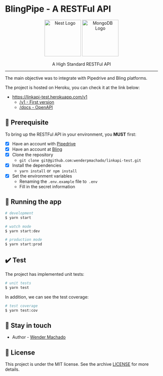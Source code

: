 
# BlingPipe - A RESTFul API

<p align="center">
  <a href="http://nestjs.com/" target="blank"><img src="https://nestjs.com/img/logo-small.svg" width="120" alt="Nest Logo" /></a>
  <a href="https://www.mongodb.com/" target="blank"><img src="https://bognarjunior.files.wordpress.com/2015/05/thumb.png?w=120" width="120" alt="MongoDB Logo" /></a>
</p>

<p align="center">A High Standard RESTFul API</p>

<hr>

The main objective was to integrate with Pipedrive and Bling platforms.

The project is hosted on Heroku, you can check it at the link below:

- https://linkapi-test.herokuapp.com/v1
  - [/v1 - First version](https://linkapi-test.herokuapp.com/v1/)
  - [/docs - OpenAPI](https://linkapi-test.herokuapp.com/docs/)

## :wrench: Prerequisite

To bring up the RESTFul API in your environment, you **MUST** first:

* [x] Have an account with [Pipedrive](https://www.pipedrive.com/)
* [x] Have an account at [Bling](https://bling.com.br/)
* [x] Clone the repository
   - `git clone git@github.com:wenderpmachado/linkapi-test.git`
* [x] Install the dependencies
   - `yarn install` or` npm install`
* [x] Set the environment variables
   - Renaming the `.env.example` file to` .env`
   - Fill in the secret information

## :rocket: Running the app

```bash
# development
$ yarn start

# watch mode
$ yarn start:dev

# production mode
$ yarn start:prod
```

## :heavy_check_mark: Test

The project has implemented unit tests:

```bash
# unit tests
$ yarn test
```

In addition, we can see the test coverage:

```bash
# test coverage
$ yarn test:cov
```

## :wave: Stay in touch

- Author - [Wender Machado](https://www.linkedin.com/in/wenderpmachado)

## :memo: License

This project is under the MIT license. See the archive [LICENSE](LICENSE.md) for more details.
